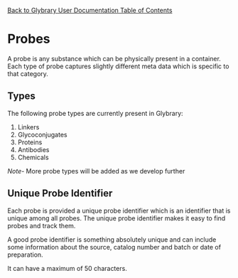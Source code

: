 [Back to Glybrary User Documentation Table of Contents](/user/README.md#table-of-contents)


# Probes

A probe is any substance which can be physically present in a container. Each type of probe captures slightly different meta data which is specific to that category.


## Types

The following probe types are currently present in Glybrary:

1. Linkers
2. Glycoconjugates
3. Proteins
4. Antibodies
5. Chemicals

*Note*- More probe types will be added as we develop further


## Unique Probe Identifier

Each probe is provided a unique probe identifier which is an identifier that is unique among all probes. The unique probe identifier makes it easy to find probes and track them.

A good probe identifier is something absolutely unique and can include some information about the source, catalog number and batch or date of preparation. 

It can have a maximum of 50 characters.
